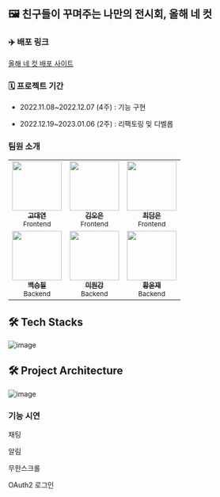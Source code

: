 ## 🖼️ 친구들이 꾸며주는 나만의 전시회, 올해 네 컷

### ✈️ 배포 링크

[올해 네 컷 배포 사이트](http://oneyearfourcut-front.s3-website.ap-northeast-2.amazonaws.com/)

### 🗓 프로젝트 기간

* 2022.11.08~2022.12.07 (4주) : 기능 구현

* 2022.12.19~2023.01.06 (2주) : 리팩토링 및 디벨롭

### 팀원 소개

<!-- ALL-CONTRIBUTORS-LIST:START - Do not remove or modify this section -->
<!-- prettier-ignore-start -->
<!-- markdownlint-disable -->
<table>
  <tbody>
    <tr>
      <td align="center"><a href="https://github.com/kkdy21"><img src="https://avatars.githubusercontent.com/u/64800318?v=4" width="100px;" alt=""/><br /><sub><b>
고대연</b></sub></a><br /><sub>Frontend</sub></td>
    <td align="center"><a href="https://github.com/dorrion"><img src="https://avatars.githubusercontent.com/u/107591946?v=4" width="100px;" alt=""/><br /><sub><b>김오은</b></sub></a><br /><sub>Frontend</sub></td>
      <td align="center"><a href="https://github.com/inside-eun"><img src="https://avatars.githubusercontent.com/u/107910301?v=4" width="100px;" alt=""/><br /><sub><b>
최담은</b></sub></a><br /><sub>Frontend</sub></td>
    </tr>
    <tr>
      <td align="center"><a href="https://github.com/philE22"><img src="https://avatars.githubusercontent.com/u/108053925?v=4" width="100px;" alt=""/><br /><sub><b>백승필</b></sub></a><br /><sub>Backend</sub></td>
      <td align="center"><a href="https://github.com/wonkang2"><img src="https://avatars.githubusercontent.com/u/108053925?v=4" width="100px;" alt=""/><br /><sub><b>이원강</b></sub></a><br /><sub>Backend</sub></td>
      <td align="center"><a href="https://github.com/yhwang15"><img src="https://avatars.githubusercontent.com/u/45654620?v=4" width="100px;" alt=""/><br /><sub><b>황윤재</b></sub></a><br /><sub>Backend</sub></td>
    </tr>
  </tbody>
</table>

## 🛠 Tech Stacks
![image](![기술스택](https://user-images.githubusercontent.com/84262646/211267634-f41d5545-cbd4-4bf4-911a-05c9943aa3c2.jpg))

## 🛠 Project Architecture
![image](![아키텍쳐](https://user-images.githubusercontent.com/84262646/211267710-ea70ebb1-d563-428e-8b08-c2b307a4fa97.jpg))

### 기능 시연

채팅

알림

무한스크롤

OAuth2 로그인

